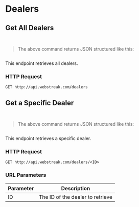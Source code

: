 # Dealers

## Get All Dealers

```ruby

```

```shell

```

> The above command returns JSON structured like this:

```json

```

This endpoint retrieves all dealers.

### HTTP Request

`GET http://api.webstreak.com/dealers`


## Get a Specific Dealer

```ruby

```

```shell

```

> The above command returns JSON structured like this:

```json

```

This endpoint retrieves a specific dealer.


### HTTP Request

`GET http://api.webstreak.com/dealers/<ID>`

### URL Parameters

Parameter | Description
--------- | -----------
ID | The ID of the dealer to retrieve